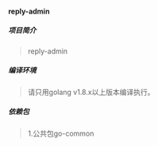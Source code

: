 #### reply-admin

##### 项目简介
> reply-admin  

##### 编译环境
> 请只用golang v1.8.x以上版本编译执行。  

##### 依赖包
> 1.公共包go-common  
